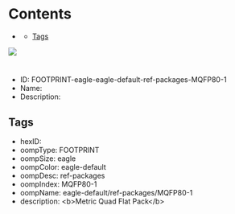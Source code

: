 



Contents
========

* [](#)
	* [Tags](#tags)
  
![][im]
# 

- ID: FOOTPRINT-eagle-eagle-default-ref-packages-MQFP80-1
- Name: 
- Description: 

## Tags

- hexID: 
- oompType: FOOTPRINT
- oompSize: eagle
- oompColor: eagle-default
- oompDesc: ref-packages
- oompIndex: MQFP80-1
- oompName: eagle-default/ref-packages/MQFP80-1
- description: &lt;b&gt;Metric Quad Flat Pack&lt;/b&gt;



[im]: image.png
